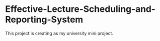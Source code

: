 # Effective-Lecture-Scheduling-and-Reporting-System
This project is creating as my university mini project. 
